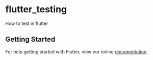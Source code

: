 # flutter_testing

How to test in flutter

## Getting Started

For help getting started with Flutter, view our online
[documentation](https://flutter.io/).
